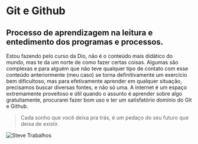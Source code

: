 # Git e Github 
## Processo de aprendizagem na leitura e entedimento dos programas e processos. 
Estou fazendo pelo curso da Dio, não é o conteúdo mais didático do mundo, mas te da um norte de como fazer certas coisas. 
Algumas são complexas e para alguém que não teve qualquer tipo de contato com esse conteúdo anteriormente (meu caso) 
se torna definitivamente um exercício bem dificultoso, mas para efetivamente aprender em qualquer situação, precisamos 
buscar diversas fontes, e não só uma. A internet é um espaço extremamente proveitoso e útil quando o assunto é aprender
sobre algo gratuitamente, procurarei fazer bom uso e ter um satisfatório domínio do Git e Github. 

> Cada sonho que você deixa pra trás, é um pedaço do seu futuro que deixa de existir.

![Steve Trabalhos](https://img.wattpad.com/useravatar/theRealSteveJobs.128.512797.jpgg)